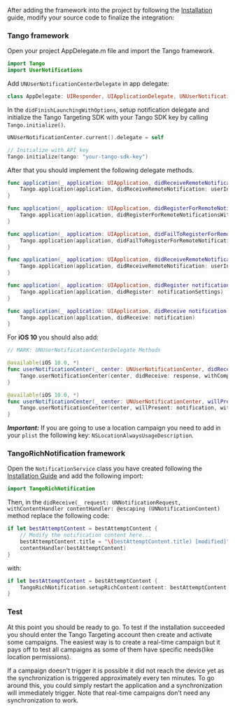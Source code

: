 After adding the framework into the project by following the [Installation](installation.md) guide, modify your source code to finalize the integration:

### Tango framework

Open your project AppDelegate.m file and import the Tango framework.

```swift
import Tango
import UserNotifications
```

Add `UNUserNotificationCenterDelegate` in app delegate: 
```swift
class AppDelegate: UIResponder, UIApplicationDelegate, UNUserNotificationCenterDelegate {}
```

In the `didFinishLaunchingWithOptions`, setup notification delegate and initialize the Tango Targeting SDK with your Tango SDK key by calling `Tango.initialize()`.

```swift
UNUserNotificationCenter.current().delegate = self

// Initialize with API key
Tango.initialize(tango: "your-tango-sdk-key")
```

After that you should implement the following delegate methods.
```swift
func application(_ application: UIApplication, didReceiveRemoteNotification userInfo: [AnyHashable : Any], fetchCompletionHandler completionHandler: @escaping (UIBackgroundFetchResult) -> Void) {
    Tango.application(application, didReceiveRemoteNotification: userInfo)
}

func application(_ application: UIApplication, didRegisterForRemoteNotificationsWithDeviceToken deviceToken: Data) {
    Tango.application(application, didRegisterForRemoteNotificationsWithDeviceToken: deviceToken)
}

func application(_ application: UIApplication, didFailToRegisterForRemoteNotificationsWithError error: Error) {
    Tango.application(application, didFailToRegisterForRemoteNotificationsWithError: error)
}

func application(_ application: UIApplication, didReceiveRemoteNotification userInfo: [AnyHashable : Any]) {
    Tango.application(application, didReceiveRemoteNotification: userInfo)
}

func application(_ application: UIApplication, didRegister notificationSettings: UIUserNotificationSettings) {
    Tango.application(application, didRegister: notificationSettings)
}

func application(_ application: UIApplication, didReceive notification: UILocalNotification) {
    Tango.application(application, didReceive: notification)
}
```

For **iOS 10** you should also add: 
```swift
// MARK: UNUserNotificationCenterDelegate Methods

@available(iOS 10.0, *)
func userNotificationCenter(_ center: UNUserNotificationCenter, didReceive response: UNNotificationResponse, withCompletionHandler completionHandler: @escaping () -> Void) {
    Tango.userNotificationCenter(center, didReceive: response, withCompletionHandler: completionHandler)
}

@available(iOS 10.0, *)
func userNotificationCenter(_ center: UNUserNotificationCenter, willPresent notification: UNNotification, withCompletionHandler completionHandler: @escaping (UNNotificationPresentationOptions) -> Void) {
    Tango.userNotificationCenter(center, willPresent: notification, withCompletionHandler: completionHandler)
}
```

***Important:*** If you are going to use a location campaign you need to add in your `plist` the following key: `NSLocationAlwaysUsageDescription`.

### TangoRichNotification framework

Open the `NotificationService` class you have created following the [Installation Guide](https://github.com/tangotargeting/tango-documentation/wiki/Installation---iOS) and add the following import:

```swift
import TangoRichNotification
```

Then, in the `didReceive(_ request: UNNotificationRequest, withContentHandler contentHandler: @escaping (UNNotificationContent)` method replace the following code:
```swift
if let bestAttemptContent = bestAttemptContent {
    // Modify the notification content here...
    bestAttemptContent.title = "\(bestAttemptContent.title) [modified]"
    contentHandler(bestAttemptContent)
}
```

with:

```swift
if let bestAttemptContent = bestAttemptContent {
    TangoRichNotification.setupRichContent(content: bestAttemptContent,  apiKey: "apiKey", completionHandler: { (content) in contentHandler(content)})
}
```

### Test

At this point you should be ready to go. To test if the installation succeeded you should enter the Tango Targeting account then create and activate some campaigns. The easiest way is to create a real-time campaign but it pays off to test all campaigns as some of them have specific needs(like location permissions).

If a campaign doesn't trigger it is possible it did not reach the device yet as the synchronization is triggered approximately every ten minutes. To go around this, you could simply restart the application and a synchronization will immediately trigger. Note that real-time campaigns don't need any synchronization to work.
